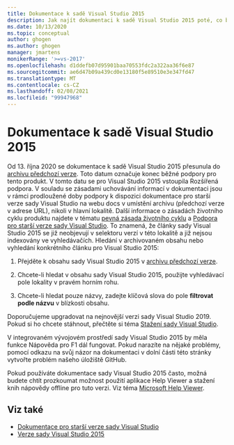 ```yaml
---
title: Dokumentace k sadě Visual Studio 2015
description: Jak najít dokumentaci k sadě Visual Studio 2015 poté, co byla archivována na lokalitu předchozí verze.
ms.date: 10/13/2020
ms.topic: conceptual
author: ghogen
ms.author: ghogen
manager: jmartens
monikerRange: '>=vs-2017'
ms.openlocfilehash: d1ddefb07d95901baa70553fdc2a322aa36f6e87
ms.sourcegitcommit: ae6d47b09a439cd0e13180f5e89510e3e347fd47
ms.translationtype: MT
ms.contentlocale: cs-CZ
ms.lasthandoff: 02/08/2021
ms.locfileid: "99947968"
---
```

# <a name="visual-studio-2015-documentation"></a>Dokumentace k sadě Visual Studio 2015

Od 13. října 2020 se dokumentace k sadě Visual Studio 2015 přesunula do [archivu předchozí verze](/previous-versions/visualstudio/visual-studio-2015). Toto datum označuje konec běžné podpory pro tento produkt. V tomto datu se pro Visual Studio 2015 vstoupila Rozšířená podpora. V souladu se zásadami uchovávání informací v dokumentaci jsou v rámci prodloužené doby podpory k dispozici dokumentace pro starší verze sady Visual Studio na webu docs v umístění archivu (předchozí verze v adrese URL), nikoli v hlavní lokalitě. Další informace o zásadách životního cyklu produktu najdete v tématu [pevná zásada životního cyklu](/lifecycle/policies/fixed) a [Podpora pro starší verze sady Visual Studio](/visualstudio/releases/2019/servicing#support-for-older-versions-of-visual-studio). To znamená, že články sady Visual Studio 2015 se již neobjevují v selektoru verzí v této lokalitě a již nejsou indexovány ve vyhledávačích. Hledání v archivovaném obsahu nebo vyhledání konkrétního článku pro Visual Studio 2015:

1. Přejděte k obsahu sady Visual Studio 2015 v [archivu předchozí verze](/previous-versions/visualstudio/visual-studio-2015).

1. Chcete-li hledat v obsahu sady Visual Studio 2015, použijte vyhledávací pole lokality v pravém horním rohu.

1. Chcete-li hledat pouze názvy, zadejte klíčová slova do pole **filtrovat podle názvu** v blízkosti obsahu.

Doporučujeme upgradovat na nejnovější verzi sady Visual Studio 2019. Pokud si ho chcete stáhnout, přečtěte si téma [Stažení sady Visual Studio](https://visualstudio.microsoft.com/downloads/).

V integrovaném vývojovém prostředí sady Visual Studio 2015 by měla funkce Nápověda pro F1 dál fungovat. Pokud narazíte na nějaké problémy, pomocí odkazu na svůj názor na dokumentaci v dolní části této stránky vytvořte problém našeho úložiště GitHub.

Pokud používáte dokumentace sady Visual Studio 2015 často, možná budete chtít prozkoumat možnost použití aplikace Help Viewer a stažení knih nápovědy offline pro tuto verzi. Viz téma [Microsoft Help Viewer](./help-viewer/overview.md).

## <a name="see-also"></a>Viz také

- [Dokumentace pro starší verze sady Visual Studio](/previous-versions/visualstudio/)
- [Verze sady Visual Studio 2015](/visualstudio/releasenotes/vs2015-version-history)